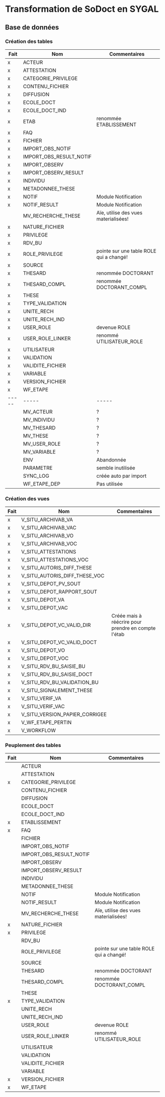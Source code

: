# Transformation de SoDoct en SYGAL

## Base de données 

### Création des tables

|Fait|Nom|Commentaires|
|----|---|------------|
|x|ACTEUR|
|x|ATTESTATION|
|x|CATEGORIE_PRIVILEGE|
|x|CONTENU_FICHIER|
|x|DIFFUSION|
|x|ECOLE_DOCT|
|x|ECOLE_DOCT_IND|
|x|ETAB|renommée ETABLISSEMENT|
|x|FAQ|
|x|FICHIER|
|x|IMPORT_OBS_NOTIF|
|x|IMPORT_OBS_RESULT_NOTIF|
|x|IMPORT_OBSERV|
|x|IMPORT_OBSERV_RESULT|
|x|INDIVIDU|
|x|METADONNEE_THESE|
|x|NOTIF|Module Notification|
|x|NOTIF_RESULT|Module Notification|
| |MV_RECHERCHE_THESE|Aïe, utilise des vues materialisées!|
|x|NATURE_FICHIER|
|x|PRIVILEGE|
|x|RDV_BU|
|x|ROLE_PRIVILEGE|pointe sur une table ROLE qui a changé!|
|x|SOURCE|
|x|THESARD|renommée DOCTORANT|
|x|THESARD_COMPL|renommée DOCTORANT_COMPL|
|x|THESE|
|x|TYPE_VALIDATION|
|x|UNITE_RECH|
|x|UNITE_RECH_IND|
|x|USER_ROLE|devenue ROLE|
|x|USER_ROLE_LINKER|renommé UTILISATEUR_ROLE|
|x|UTILISATEUR|
|x|VALIDATION|
|x|VALIDITE_FICHIER|
|x|VARIABLE|
|x|VERSION_FICHIER|
|x|WF_ETAPE|
|-----|-----|-----|
| |MV_ACTEUR|?|
| |MV_INDIVIDU|?|
| |MV_THESARD|?|
| |MV_THESE|?|
| |MV_USER_ROLE|?|
| |MV_VARIABLE|?|
| |ENV|Abandonnée|
| |PARAMETRE|semble inutilisée|
| |SYNC_LOG|créée auto par import|
| |WF_ETAPE_DEP|Pas utilisée|

### Création des vues

|Fait|Nom|Commentaires|
|----|---|------------|
|x|V_SITU_ARCHIVAB_VA|
|x|V_SITU_ARCHIVAB_VAC|
|x|V_SITU_ARCHIVAB_VO|
|x|V_SITU_ARCHIVAB_VOC|
|x|V_SITU_ATTESTATIONS|
|x|V_SITU_ATTESTATIONS_VOC|
|x|V_SITU_AUTORIS_DIFF_THESE|
|x|V_SITU_AUTORIS_DIFF_THESE_VOC|
|x|V_SITU_DEPOT_PV_SOUT|
|x|V_SITU_DEPOT_RAPPORT_SOUT|
|x|V_SITU_DEPOT_VA|
|x|V_SITU_DEPOT_VAC|
|x|V_SITU_DEPOT_VC_VALID_DIR|Créée mais à réécrire pour prendre en compte l'étab|
|x|V_SITU_DEPOT_VC_VALID_DOCT|
|x|V_SITU_DEPOT_VO|
|x|V_SITU_DEPOT_VOC|
|x|V_SITU_RDV_BU_SAISIE_BU|
|x|V_SITU_RDV_BU_SAISIE_DOCT|
|x|V_SITU_RDV_BU_VALIDATION_BU|
|x|V_SITU_SIGNALEMENT_THESE|
|x|V_SITU_VERIF_VA|
|x|V_SITU_VERIF_VAC|
|x|V_SITU_VERSION_PAPIER_CORRIGEE|
|x|V_WF_ETAPE_PERTIN|
|x|V_WORKFLOW|

### Peuplement des tables

|Fait|Nom|Commentaires|
|----|---|------------|
| |ACTEUR|
| |ATTESTATION|
|x|CATEGORIE_PRIVILEGE|
| |CONTENU_FICHIER|
| |DIFFUSION|
| |ECOLE_DOCT|
| |ECOLE_DOCT_IND|
|x|ETABLISSEMENT|
|x|FAQ|
| |FICHIER|
| |IMPORT_OBS_NOTIF|
| |IMPORT_OBS_RESULT_NOTIF|
| |IMPORT_OBSERV|
| |IMPORT_OBSERV_RESULT|
| |INDIVIDU|
| |METADONNEE_THESE|
| |NOTIF|Module Notification|
| |NOTIF_RESULT|Module Notification|
| |MV_RECHERCHE_THESE|Aïe, utilise des vues materialisées!|
|x|NATURE_FICHIER|
|x|PRIVILEGE|
| |RDV_BU|
| |ROLE_PRIVILEGE|pointe sur une table ROLE qui a changé!|
| |SOURCE|
| |THESARD|renommée DOCTORANT|
| |THESARD_COMPL|renommée DOCTORANT_COMPL|
| |THESE|
|x|TYPE_VALIDATION|
| |UNITE_RECH|
| |UNITE_RECH_IND|
| |USER_ROLE|devenue ROLE|
| |USER_ROLE_LINKER|renommé UTILISATEUR_ROLE|
| |UTILISATEUR|
| |VALIDATION|
| |VALIDITE_FICHIER|
| |VARIABLE|
|x|VERSION_FICHIER|
|x|WF_ETAPE|
